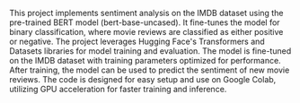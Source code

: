 This project implements sentiment analysis on the IMDB dataset using the pre-trained BERT model (bert-base-uncased). It fine-tunes the model for binary classification, where movie reviews are classified as either positive or negative. The project leverages Hugging Face's Transformers and Datasets libraries for model training and evaluation. The model is fine-tuned on the IMDB dataset with training parameters optimized for performance. After training, the model can be used to predict the sentiment of new movie reviews. The code is designed for easy setup and use on Google Colab, utilizing GPU acceleration for faster training and inference.
